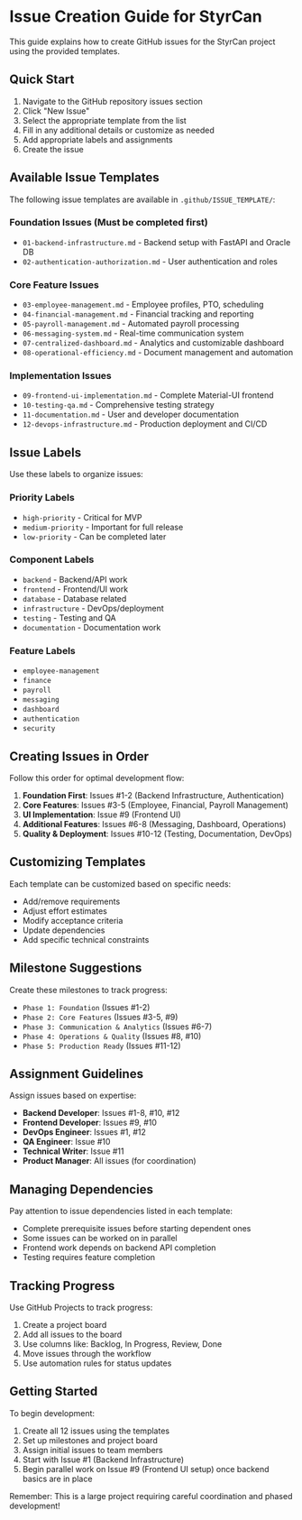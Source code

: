 # Issue Creation Guide for StyrCan

This guide explains how to create GitHub issues for the StyrCan project using the provided templates.

## Quick Start

1. Navigate to the GitHub repository issues section
2. Click "New Issue"
3. Select the appropriate template from the list
4. Fill in any additional details or customize as needed
5. Add appropriate labels and assignments
6. Create the issue

## Available Issue Templates

The following issue templates are available in `.github/ISSUE_TEMPLATE/`:

### Foundation Issues (Must be completed first)
- `01-backend-infrastructure.md` - Backend setup with FastAPI and Oracle DB
- `02-authentication-authorization.md` - User authentication and roles

### Core Feature Issues
- `03-employee-management.md` - Employee profiles, PTO, scheduling
- `04-financial-management.md` - Financial tracking and reporting
- `05-payroll-management.md` - Automated payroll processing
- `06-messaging-system.md` - Real-time communication system
- `07-centralized-dashboard.md` - Analytics and customizable dashboard
- `08-operational-efficiency.md` - Document management and automation

### Implementation Issues
- `09-frontend-ui-implementation.md` - Complete Material-UI frontend
- `10-testing-qa.md` - Comprehensive testing strategy
- `11-documentation.md` - User and developer documentation
- `12-devops-infrastructure.md` - Production deployment and CI/CD

## Issue Labels

Use these labels to organize issues:

### Priority Labels
- `high-priority` - Critical for MVP
- `medium-priority` - Important for full release
- `low-priority` - Can be completed later

### Component Labels
- `backend` - Backend/API work
- `frontend` - Frontend/UI work
- `database` - Database related
- `infrastructure` - DevOps/deployment
- `testing` - Testing and QA
- `documentation` - Documentation work

### Feature Labels
- `employee-management`
- `finance`
- `payroll`
- `messaging`
- `dashboard`
- `authentication`
- `security`

## Creating Issues in Order

Follow this order for optimal development flow:

1. **Foundation First**: Issues #1-2 (Backend Infrastructure, Authentication)
2. **Core Features**: Issues #3-5 (Employee, Financial, Payroll Management)
3. **UI Implementation**: Issue #9 (Frontend UI)
4. **Additional Features**: Issues #6-8 (Messaging, Dashboard, Operations)
5. **Quality & Deployment**: Issues #10-12 (Testing, Documentation, DevOps)

## Customizing Templates

Each template can be customized based on specific needs:
- Add/remove requirements
- Adjust effort estimates
- Modify acceptance criteria
- Update dependencies
- Add specific technical constraints

## Milestone Suggestions

Create these milestones to track progress:
- `Phase 1: Foundation` (Issues #1-2)
- `Phase 2: Core Features` (Issues #3-5, #9)
- `Phase 3: Communication & Analytics` (Issues #6-7)
- `Phase 4: Operations & Quality` (Issues #8, #10)
- `Phase 5: Production Ready` (Issues #11-12)

## Assignment Guidelines

Assign issues based on expertise:
- **Backend Developer**: Issues #1-8, #10, #12
- **Frontend Developer**: Issues #9, #10
- **DevOps Engineer**: Issues #1, #12
- **QA Engineer**: Issue #10
- **Technical Writer**: Issue #11
- **Product Manager**: All issues (for coordination)

## Managing Dependencies

Pay attention to issue dependencies listed in each template:
- Complete prerequisite issues before starting dependent ones
- Some issues can be worked on in parallel
- Frontend work depends on backend API completion
- Testing requires feature completion

## Tracking Progress

Use GitHub Projects to track progress:
1. Create a project board
2. Add all issues to the board
3. Use columns like: Backlog, In Progress, Review, Done
4. Move issues through the workflow
5. Use automation rules for status updates

## Getting Started

To begin development:
1. Create all 12 issues using the templates
2. Set up milestones and project board
3. Assign initial issues to team members
4. Start with Issue #1 (Backend Infrastructure)
5. Begin parallel work on Issue #9 (Frontend UI setup) once backend basics are in place

Remember: This is a large project requiring careful coordination and phased development!